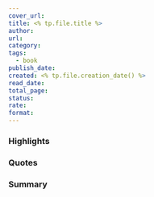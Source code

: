 ```yaml
---
cover_url: 
title: <% tp.file.title %>
author: 
url: 
category: 
tags:
  - book
publish_date: 
created: <% tp.file.creation_date() %>
read_date: 
total_page: 
status: 
rate: 
format:
---
```


### Highlights

### Quotes

### Summary
